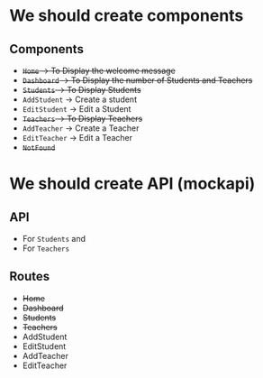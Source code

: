 # We should create components
## Components

- ~~`Home` -> To Display the welcome message~~
- ~~`Dashboard` -> To Display the number of Students and Teachers~~
- ~~`Students` -> To Display Students~~
- `AddStudent` -> Create a student
- `EditStudent` -> Edit a Student
- ~~`Teachers` -> To Display Teachers~~
- `AddTeacher` -> Create a Teacher
- `EditTeacher` -> Edit a Teacher
- ~~`NotFound`~~

# We should create API (mockapi)
## API

- For `Students` and 
- For `Teachers`

## Routes

- ~~Home~~
- ~~Dashboard~~
- ~~Students~~
- ~~Teachers~~
- AddStudent
- EditStudent
- AddTeacher
- EditTeacher